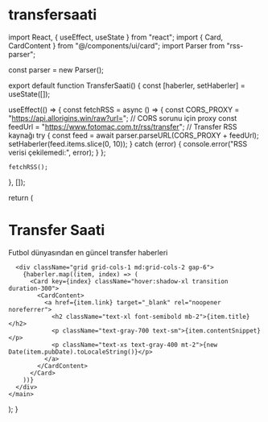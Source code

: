 # transfersaati
import React, { useEffect, useState } from "react";
import { Card, CardContent } from "@/components/ui/card";
import Parser from "rss-parser";

const parser = new Parser();

export default function TransferSaati() {
  const [haberler, setHaberler] = useState([]);

  useEffect(() => {
    const fetchRSS = async () => {
      const CORS_PROXY = "https://api.allorigins.win/raw?url="; // CORS sorunu için proxy
      const feedUrl = "https://www.fotomac.com.tr/rss/transfer"; // Transfer RSS kaynağı
      try {
        const feed = await parser.parseURL(CORS_PROXY + feedUrl);
        setHaberler(feed.items.slice(0, 10));
      } catch (error) {
        console.error("RSS verisi çekilemedi:", error);
      }
    };

    fetchRSS();
  }, []);

  return (
    <main className="p-6 max-w-4xl mx-auto">
      <h1 className="text-3xl font-bold mb-4 text-center">Transfer Saati</h1>
      <p className="text-center mb-8 text-gray-600">Futbol dünyasından en güncel transfer haberleri</p>

      <div className="grid grid-cols-1 md:grid-cols-2 gap-6">
        {haberler.map((item, index) => (
          <Card key={index} className="hover:shadow-xl transition duration-300">
            <CardContent>
              <a href={item.link} target="_blank" rel="noopener noreferrer">
                <h2 className="text-xl font-semibold mb-2">{item.title}</h2>
                <p className="text-gray-700 text-sm">{item.contentSnippet}</p>
                <p className="text-xs text-gray-400 mt-2">{new Date(item.pubDate).toLocaleString()}</p>
              </a>
            </CardContent>
          </Card>
        ))}
      </div>
    </main>
  );
}
